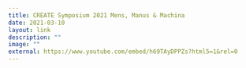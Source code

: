 ```yaml
---
title: CREATE Symposium 2021 Mens, Manus & Machina
date: 2021-03-10
layout: link
description: ""
image: ""
external: https://www.youtube.com/embed/h69TAyDPPZs?html5=1&rel=0
---
```


